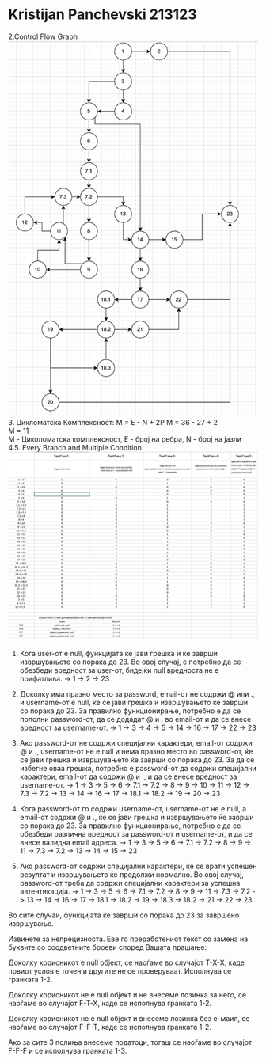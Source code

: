 # Kristijan Panchevski 213123
2.Control Flow Graph <br>![enter image description here](https://github.com/Kristijan885/SI_2023_lab2_213123/blob/master/Screenshot%202023-05-31%20at%2018.34.16.png?raw=true)<br>3. Цикломатска Комплексност: M = E - N + 2P M = 36 - 27 + 2<br>
М = 11 <br>
M - Циколоматска комплексност, E - број на ребра, N - број на јазли<br>
4.5. Every Branch and Multiple Condition <br>![enter image description here](https://github.com/Kristijan885/SI_2023_lab2_213123/blob/master/Screenshot%202023-05-31%20at%2021.40.58.png?raw=true)<br>
1. Кога user-от е null, функцијата ќе јави грешка и ќе заврши извршувањето со порака до 23. Во овој случај, е потребно да се обезбеди вредност за user-от, бидејќи null вредноста не е прифатлива. -> 1 -> 2 -> 23

2. Доколку има празно место за password, email-от не содржи @ или ., и username-от е null, ќе се јави грешка и извршувањето ќе заврши со порака до 23. За правилно функционирање, потребно е да се пополни password-от, да се додадат @ и . во email-от и да се внесе вредност за username-от. -> 1 -> 3 -> 4 -> 5 -> 14 -> 16 -> 17 -> 22 -> 23

3. Ако password-от не содржи специјални карактери, email-от содржи @ и ., username-от не е null и нема празно место во password-от, ќе се јави грешка и извршувањето ќе заврши со порака до 23. За да се избегне оваа грешка, потребно е password-от да содржи специјални карактери, email-от да содржи @ и ., и да се внесе вредност за username-от. -> 1 -> 3 -> 5 -> 6 -> 7.1 -> 7.2 -> 8 -> 9 -> 10 -> 11 -> 12 -> 7.3 -> 7.2 -> 13 -> 14 -> 16 -> 17 -> 18.1 -> 18.2 -> 19 -> 20 -> 23

4. Кога password-от го содржи username-от, username-от не е null, а email-от содржи @ и ., ќе се јави грешка и извршувањето ќе заврши со порака до 23. За правилно функционирање, потребно е да се обезбеди различна вредност за password-от и username-от, и да се внесе валидна email адреса. -> 1 -> 3 -> 5 -> 6 -> 7.1 -> 7.2 -> 8 -> 9 -> 11 -> 7.3 -> 7.2 -> 13 -> 14 -> 15 -> 23

5. Ако password-от содржи специјални карактери, ќе се врати успешен резултат и извршувањето ќе продолжи нормално. Во овој случај, password-от треба да содржи специјални карактери за успешна автентикација. -> 1 -> 3 -> 5 -> 6 -> 7.1 -> 7.2 -> 8 -> 9 -> 11 -> 7.3 -> 7.2 -> 13 -> 14 -> 16 -> 17 -> 18.1 -> 18.2 -> 19 -> 18.3 -> 18.2 -> 21 -> 22 -> 23

Во сите случаи, функцијата ќе заврши со порака до 23 за завршено извршување.

Извинете за непрецизноста. Еве го преработениот текст со замена на буквите со соодветните броеви според Вашата прашање:

Доколку корисникот е null објект, се наоѓаме во случајот T-X-X, каде првиот услов е точен и другите не се проверуваат. Исполнува се гранката 1-2.

Доколку корисникот не е null објект и не внесеме лозинка за него, се наоѓаме во случајот F-T-X, каде се исполнува гранката 1-2.

Доколку корисникот не е null објект и внесеме лозинка без е-маил, се наоѓаме во случајот F-F-T, каде се исполнува гранката 1-2.

Ако за сите 3 полиња внесеме податоци, тогаш се наоѓаме во случајот F-F-F и се исполнува гранката 1-3.
<br>


